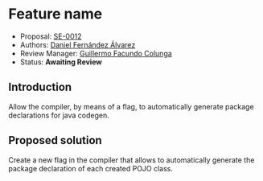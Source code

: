 # Feature name

* Proposal: [SE-0012](0012-automatic-generation-of-package.md)
* Authors: [Daniel Fernández Álvarez](https://github.com/DaniFdezAlvarez)
* Review Manager: [Guillermo Facundo Colunga](https://github.com/thewilly)
* Status: **Awaiting Review**

## Introduction

Allow the compiler, by means of a flag, to automatically generate package declarations for java codegen.

## Proposed solution

Create a new flag in the compiler that allows to automatically generate the package declaration of each created POJO class.
